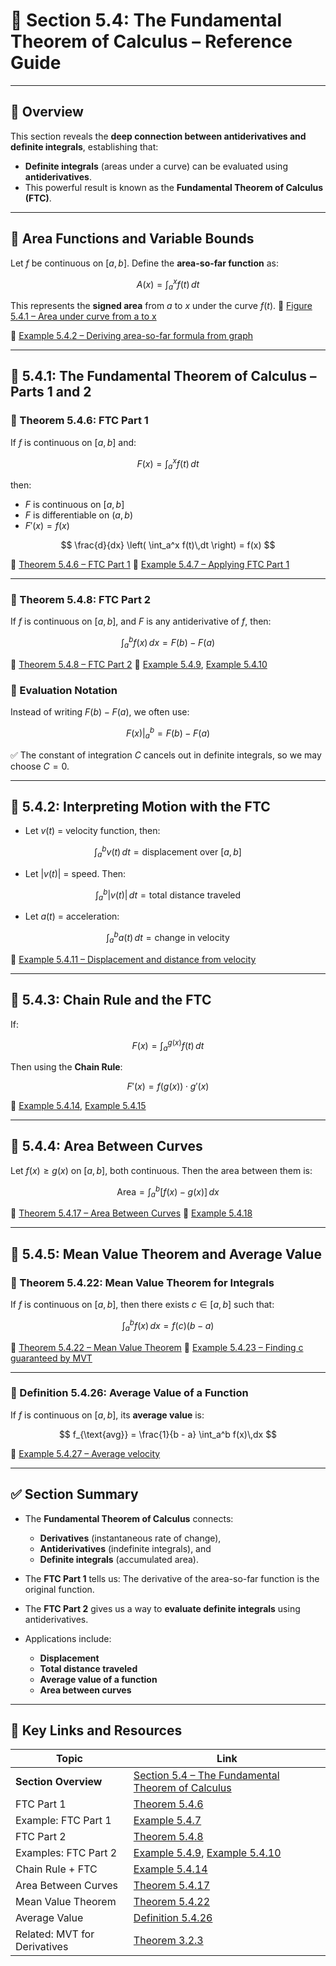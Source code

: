 # 📘 Section 5.4: The Fundamental Theorem of Calculus – Reference Guide

---

## 🧭 Overview

This section reveals the **deep connection between antiderivatives and definite integrals**, establishing that:

* **Definite integrals** (areas under a curve) can be evaluated using **antiderivatives**.
* This powerful result is known as the **Fundamental Theorem of Calculus (FTC)**.

---

## 🔄 Area Functions and Variable Bounds

Let $f$ be continuous on $[a, b]$. Define the **area-so-far function** as:

$$
A(x) = \int_a^x f(t)\,dt
$$

This represents the **signed area** from $a$ to $x$ under the curve $f(t)$.
🔗 [Figure 5.4.1 – Area under curve from a to x](https://opentext.uleth.ca/apex-calculus/sec_FTC.html#fig_ftc1)

🧪 [Example 5.4.2 – Deriving area-so-far formula from graph](https://opentext.uleth.ca/apex-calculus/sec_FTC.html#ex_ftc1)

---

## 🧩 5.4.1: The Fundamental Theorem of Calculus – Parts 1 and 2

### 📘 Theorem 5.4.6: FTC Part 1

If $f$ is continuous on $[a, b]$ and:

$$
F(x) = \int_a^x f(t)\,dt
$$

then:

* $F$ is continuous on $[a, b]$
* $F$ is differentiable on $(a, b)$
* $F'(x) = f(x)$

$$
\frac{d}{dx} \left( \int_a^x f(t)\,dt \right) = f(x)
$$

🔗 [Theorem 5.4.6 – FTC Part 1](https://opentext.uleth.ca/apex-calculus/sec_FTC.html#thm_FTC1)
🔗 [Example 5.4.7 – Applying FTC Part 1](https://opentext.uleth.ca/apex-calculus/sec_FTC.html#ex_ftc2)

---

### 📘 Theorem 5.4.8: FTC Part 2

If $f$ is continuous on $[a, b]$, and $F$ is any antiderivative of $f$, then:

$$
\int_a^b f(x)\,dx = F(b) - F(a)
$$

🔗 [Theorem 5.4.8 – FTC Part 2](https://opentext.uleth.ca/apex-calculus/sec_FTC.html#thm_FTC2)
🔗 [Example 5.4.9](https://opentext.uleth.ca/apex-calculus/sec_FTC.html#ex_ftc3), [Example 5.4.10](https://opentext.uleth.ca/apex-calculus/sec_FTC.html#ex_ftc4)

### 📌 Evaluation Notation

Instead of writing $F(b) - F(a)$, we often use:

$$
\left. F(x) \right|_a^b = F(b) - F(a)
$$

✅ The constant of integration $C$ cancels out in definite integrals, so we may choose $C = 0$.

---

## 🚀 5.4.2: Interpreting Motion with the FTC

* Let $v(t)$ = velocity function, then:

$$
\int_a^b v(t)\,dt = \text{displacement over } [a, b]
$$

* Let $|v(t)|$ = speed. Then:

$$
\int_a^b |v(t)|\,dt = \text{total distance traveled}
$$

* Let $a(t)$ = acceleration:

$$
\int_a^b a(t)\,dt = \text{change in velocity}
$$

🧪 [Example 5.4.11 – Displacement and distance from velocity](https://opentext.uleth.ca/apex-calculus/sec_FTC.html#ex_ftc6)

---

## 🔗 5.4.3: Chain Rule and the FTC

If:

$$
F(x) = \int_a^{g(x)} f(t)\,dt
$$

Then using the **Chain Rule**:

$$
F'(x) = f(g(x)) \cdot g'(x)
$$

🧪 [Example 5.4.14](https://opentext.uleth.ca/apex-calculus/sec_FTC.html#ex_ftc11), [Example 5.4.15](https://opentext.uleth.ca/apex-calculus/sec_FTC.html#ex_ftc12)

---

## 🟰 5.4.4: Area Between Curves

Let $f(x) \geq g(x)$ on $[a, b]$, both continuous. Then the area between them is:

$$
\text{Area} = \int_a^b [f(x) - g(x)]\,dx
$$

🔗 [Theorem 5.4.17 – Area Between Curves](https://opentext.uleth.ca/apex-calculus/sec_FTC.html#thm_area_between)
🧪 [Example 5.4.18](https://opentext.uleth.ca/apex-calculus/sec_FTC.html#ex_ftc7)

---

## 📏 5.4.5: Mean Value Theorem and Average Value

### 📘 Theorem 5.4.22: Mean Value Theorem for Integrals

If $f$ is continuous on $[a, b]$, then there exists $c \in [a, b]$ such that:

$$
\int_a^b f(x)\,dx = f(c)(b - a)
$$

🔗 [Theorem 5.4.22 – Mean Value Theorem](https://opentext.uleth.ca/apex-calculus/sec_FTC.html#thm_mvt2)
🧪 [Example 5.4.23 – Finding c guaranteed by MVT](https://opentext.uleth.ca/apex-calculus/sec_FTC.html#ex_ftc8)

---

### 📘 Definition 5.4.26: Average Value of a Function

If $f$ is continuous on $[a, b]$, its **average value** is:

$$
f_{\text{avg}} = \frac{1}{b - a} \int_a^b f(x)\,dx
$$

🧪 [Example 5.4.27 – Average velocity](https://opentext.uleth.ca/apex-calculus/sec_FTC.html#ex_ftc9)

---

## ✅ Section Summary

* The **Fundamental Theorem of Calculus** connects:

  * **Derivatives** (instantaneous rate of change),
  * **Antiderivatives** (indefinite integrals), and
  * **Definite integrals** (accumulated area).
* The **FTC Part 1** tells us: The derivative of the area-so-far function is the original function.
* The **FTC Part 2** gives us a way to **evaluate definite integrals** using antiderivatives.
* Applications include:

  * **Displacement**
  * **Total distance traveled**
  * **Average value of a function**
  * **Area between curves**

---

## 🔗 Key Links and Resources

| Topic                        | Link                                                                                                                                                          |
| ---------------------------- | ------------------------------------------------------------------------------------------------------------------------------------------------------------- |
| **Section Overview**         | [Section 5.4 – The Fundamental Theorem of Calculus](https://opentext.uleth.ca/apex-calculus/sec_FTC.html)                                                     |
| FTC Part 1                   | [Theorem 5.4.6](https://opentext.uleth.ca/apex-calculus/sec_FTC.html#thm_FTC1)                                                                                |
| Example: FTC Part 1          | [Example 5.4.7](https://opentext.uleth.ca/apex-calculus/sec_FTC.html#ex_ftc2)                                                                                 |
| FTC Part 2                   | [Theorem 5.4.8](https://opentext.uleth.ca/apex-calculus/sec_FTC.html#thm_FTC2)                                                                                |
| Examples: FTC Part 2         | [Example 5.4.9](https://opentext.uleth.ca/apex-calculus/sec_FTC.html#ex_ftc3), [Example 5.4.10](https://opentext.uleth.ca/apex-calculus/sec_FTC.html#ex_ftc4) |
| Chain Rule + FTC             | [Example 5.4.14](https://opentext.uleth.ca/apex-calculus/sec_FTC.html#ex_ftc11)                                                                               |
| Area Between Curves          | [Theorem 5.4.17](https://opentext.uleth.ca/apex-calculus/sec_FTC.html#thm_area_between)                                                                       |
| Mean Value Theorem           | [Theorem 5.4.22](https://opentext.uleth.ca/apex-calculus/sec_FTC.html#thm_mvt2)                                                                               |
| Average Value                | [Definition 5.4.26](https://opentext.uleth.ca/apex-calculus/sec_FTC.html#def_avgval)                                                                          |
| Related: MVT for Derivatives | [Theorem 3.2.3](https://opentext.uleth.ca/apex-calculus/sec_mvt.html#thm_mvt)                                                                                 |


